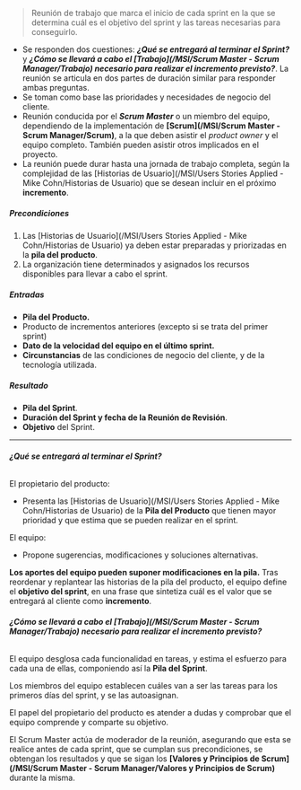 > Reunión de trabajo que marca el inicio de cada sprint en la que se determina cuál es el objetivo del sprint y las tareas necesarias para conseguirlo.

- Se responden dos cuestiones: ***¿Qué se entregará al terminar el Sprint?*** y ***¿Cómo se llevará a cabo el [Trabajo](/MSI/Scrum Master - Scrum Manager/Trabajo) necesario para realizar el incremento previsto?***. La reunión se articula en dos partes de duración similar para responder ambas preguntas.
- Se toman como base las prioridades y necesidades de negocio del cliente.
- Reunión conducida por el ***Scrum Master*** o un miembro del equipo, dependiendo de la implementación de **[Scrum](/MSI/Scrum Master - Scrum Manager/Scrum)**, a la que deben asistir el *product owner* y el equipo completo. También pueden asistir otros implicados en el proyecto.
- La reunión puede durar hasta una jornada de trabajo completa, según la complejidad de las [Historias de Usuario](/MSI/Users Stories Applied - Mike Cohn/Historias de Usuario) que se desean incluir en el próximo **incremento**.
##### **Precondiciones**
1.  Las [Historias de Usuario](/MSI/Users Stories Applied - Mike Cohn/Historias de Usuario) ya deben estar preparadas y priorizadas en la **pila del producto**.
2. La organización tiene determinados y asignados los recursos disponibles para llevar a cabo el sprint.
##### **Entradas**
- **Pila del Producto.**
- Producto de incrementos anteriores (excepto si se trata del primer sprint)
- **Dato de la velocidad del equipo en el último sprint.**
- **Circunstancias** de las condiciones de negocio del cliente, y de la tecnología utilizada.
##### **Resultado**
- **Pila del Sprint**.
- **Duración del Sprint y fecha de la Reunión de Revisión**.
- **Objetivo** del Sprint. 
****
###### ***¿Qué se entregará al terminar el Sprint?***
El propietario del producto:

- Presenta las [Historias de Usuario](/MSI/Users Stories Applied - Mike Cohn/Historias de Usuario) de la **Pila del Producto** que tienen mayor prioridad y que estima que se pueden realizar en el sprint.

El equipo:

- Propone sugerencias, modificaciones y soluciones alternativas.

**Los aportes del equipo pueden suponer modificaciones en la pila.**
Tras reordenar y replantear las historias de la pila del producto, el equipo define el **objetivo del sprint**, en una frase que sintetiza cuál es el valor que se entregará al cliente como **incremento**.
###### **¿Cómo se llevará a cabo el [Trabajo](/MSI/Scrum Master - Scrum Manager/Trabajo) necesario para realizar el incremento previsto?**
El equipo desglosa cada funcionalidad en tareas, y estima el esfuerzo para cada una de ellas, componiendo así la **Pila del Sprint**. 

Los miembros del equipo establecen cuáles van a ser las tareas para los primeros días del sprint, y se las autoasignan.

El papel del propietario del producto es atender a dudas y comprobar que el equipo comprende y comparte su objetivo. 

El Scrum Master actúa de moderador de la reunión, asegurando que esta se realice antes de cada sprint, que se cumplan sus precondiciones, se obtengan los resultados y que se sigan los **[Valores y Principios de Scrum](/MSI/Scrum Master - Scrum Manager/Valores y Principios de Scrum)** durante la misma. 